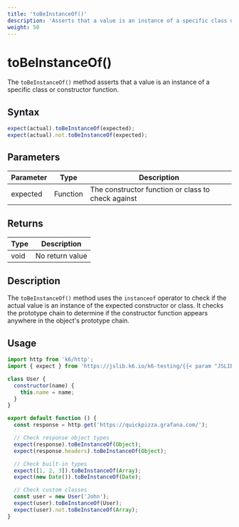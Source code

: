 ```yaml
---
title: 'toBeInstanceOf()'
description: 'Asserts that a value is an instance of a specific class or constructor'
weight: 50
---
```


# toBeInstanceOf()

The `toBeInstanceOf()` method asserts that a value is an instance of a specific class or constructor function.

## Syntax

<!-- eslint-skip -->
<!-- md-k6:skip -->

```javascript
expect(actual).toBeInstanceOf(expected);
expect(actual).not.toBeInstanceOf(expected);
```

## Parameters

| Parameter | Type     | Description                                        |
| --------- | -------- | -------------------------------------------------- |
| expected  | Function | The constructor function or class to check against |

## Returns

| Type | Description     |
| ---- | --------------- |
| void | No return value |

## Description

The `toBeInstanceOf()` method uses the `instanceof` operator to check if the actual value is an instance of the expected constructor or class. It checks the prototype chain to determine if the constructor function appears anywhere in the object's prototype chain.

## Usage

<!-- md-k6:skip -->

```javascript
import http from 'k6/http';
import { expect } from 'https://jslib.k6.io/k6-testing/{{< param "JSLIB_TESTING_VERSION" >}}/index.js';

class User {
  constructor(name) {
    this.name = name;
  }
}

export default function () {
  const response = http.get('https://quickpizza.grafana.com/');

  // Check response object types
  expect(response).toBeInstanceOf(Object);
  expect(response.headers).toBeInstanceOf(Object);

  // Check built-in types
  expect([1, 2, 3]).toBeInstanceOf(Array);
  expect(new Date()).toBeInstanceOf(Date);

  // Check custom classes
  const user = new User('John');
  expect(user).toBeInstanceOf(User);
  expect(user).not.toBeInstanceOf(Array);
}
```

